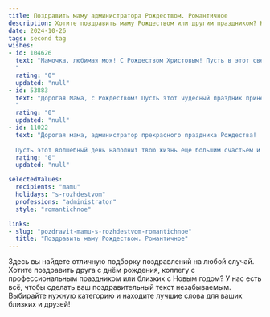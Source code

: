 ```yaml
---
title: Поздравить маму администратора Рождеством. Романтичное
description: Хотите поздравить маму Рождеством или другим праздником? Наш ИИ создаст незабываемое поздравление, а вы обязательно выделитесь среди других.  
date: 2024-10-26
tags: second tag
wishes:
- id: 104626
  text: "Мамочка, любимая моя! С Рождеством Христовым! Пусть в этот светлый праздник, полный чудес и волшебства,  в твоем сердце воцарится мир и покой, а  душа наполнится радостью и любовью.  Пусть  звёзды Рождества освещают твой путь,  а ангельские крылья оберегают тебя от всех невзгод.  Моя дорогая, спасибо тебе за все, за твою заботу и любовь, за твою нежную душу и  трудолюбивые руки администратора, которые всегда готовы помочь. Ты – мой самый драгоценный подарок,  и я бесконечно тебя люблю!
  "
  rating: "0"
  updated: "null"
- id: 53883
  text: "Дорогая Мама, с Рождеством! Пусть этот чудесный праздник принесет тебе мир, любовь и радость, как будто сама звезда сошла с небес, чтобы осветить твой путь. Ты самая светлая звезда в моей жизни.
  "
  rating: "0"
  updated: "null"
- id: 11022
  text: "Дорогая мама, администратор прекрасного праздника Рождества!
  
  Пусть этот волшебный день наполнит твою жизнь еще большим счастьем и радостью. Ты всегда была для меня примером профессионализма и любви к жизни. Пусть каждый новый день приносит тебе столько же тепла и уюта, сколько ты дарила нам. С Рождеством тебя, любимая мама!"
  rating: "0"
  updated: "null"

selectedValues:
  recipients: "mamu"
  holidays: "s-rozhdestvom"
  professions: "administrator"
  style: "romantichnoe"

links:
- slug: "pozdravit-mamu-s-rozhdestvom-romantichnoe"
  title: "Поздравить маму Рождеством. Романтичное"
---
```


Здесь вы найдете отличную подборку поздравлений на любой случай.
Хотите поздравить друга с днём рождения, коллегу с профессиональным праздником или близких с Новым годом? У нас есть всё, чтобы сделать ваш поздравительный текст незабываемым. Выбирайте нужную категорию и находите лучшие слова для ваших близких и друзей!
